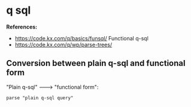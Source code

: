 # q sql

**References:**
- https://code.kx.com/q/basics/funsql/ Functional q-sql
- https://code.kx.com/q/wp/parse-trees/


## Conversion between plain q-sql and functional form

"Plain q-sql" ---> "functional form":

~~~~
parse "plain q-sql query"
~~~~


